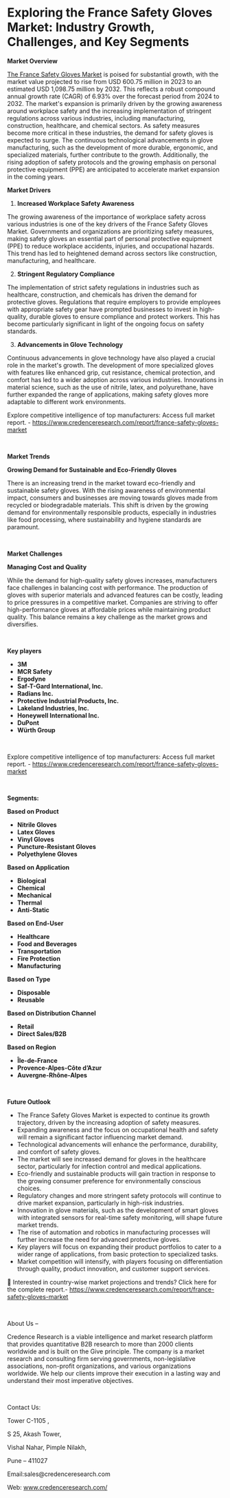 # Exploring the France Safety Gloves Market: Industry Growth, Challenges, and Key Segments


<p><strong>Market Overview</strong></p>
<p><a href="https://www.credenceresearch.com/report/france-safety-gloves-market">The France Safety Gloves Market</a> is poised for substantial growth, with the market value projected to rise from USD 600.75 million in 2023 to an estimated USD 1,098.75 million by 2032. This reflects a robust compound annual growth rate (CAGR) of 6.93% over the forecast period from 2024 to 2032. The market's expansion is primarily driven by the growing awareness around workplace safety and the increasing implementation of stringent regulations across various industries, including manufacturing, construction, healthcare, and chemical sectors. As safety measures become more critical in these industries, the demand for safety gloves is expected to surge. The continuous technological advancements in glove manufacturing, such as the development of more durable, ergonomic, and specialized materials, further contribute to the growth. Additionally, the rising adoption of safety protocols and the growing emphasis on personal protective equipment (PPE) are anticipated to accelerate market expansion in the coming years.</p>
<p><strong>Market Drivers</strong></p>
<ol>
<li><strong> Increased Workplace Safety Awareness</strong></li>
</ol>
<p>The growing awareness of the importance of workplace safety across various industries is one of the key drivers of the France Safety Gloves Market. Governments and organizations are prioritizing safety measures, making safety gloves an essential part of personal protective equipment (PPE) to reduce workplace accidents, injuries, and occupational hazards. This trend has led to heightened demand across sectors like construction, manufacturing, and healthcare.</p>
<ol start="2">
<li><strong> Stringent Regulatory Compliance</strong></li>
</ol>
<p>The implementation of strict safety regulations in industries such as healthcare, construction, and chemicals has driven the demand for protective gloves. Regulations that require employers to provide employees with appropriate safety gear have prompted businesses to invest in high-quality, durable gloves to ensure compliance and protect workers. This has become particularly significant in light of the ongoing focus on safety standards.</p>
<ol start="3">
<li><strong> Advancements in Glove Technology</strong></li>
</ol>
<p>Continuous advancements in glove technology have also played a crucial role in the market's growth. The development of more specialized gloves with features like enhanced grip, cut resistance, chemical protection, and comfort has led to a wider adoption across various industries. Innovations in material science, such as the use of nitrile, latex, and polyurethane, have further expanded the range of applications, making safety gloves more adaptable to different work environments.</p>
<p>Explore competitive intelligence of top manufacturers: Access full market report. - <a href="https://www.credenceresearch.com/report/france-safety-gloves-market">https://www.credenceresearch.com/report/france-safety-gloves-market</a></p>
<p><strong>&nbsp;</strong></p>
<p><strong>Market Trends</strong></p>
<p><strong>Growing Demand for Sustainable and Eco-Friendly Gloves</strong></p>
<p>There is an increasing trend in the market toward eco-friendly and sustainable safety gloves. With the rising awareness of environmental impact, consumers and businesses are moving towards gloves made from recycled or biodegradable materials. This shift is driven by the growing demand for environmentally responsible products, especially in industries like food processing, where sustainability and hygiene standards are paramount.</p>
<p><strong>&nbsp;</strong></p>
<p><strong>Market Challenges</strong></p>
<p><strong>Managing Cost and Quality</strong></p>
<p>While the demand for high-quality safety gloves increases, manufacturers face challenges in balancing cost with performance. The production of gloves with superior materials and advanced features can be costly, leading to price pressures in a competitive market. Companies are striving to offer high-performance gloves at affordable prices while maintaining product quality. This balance remains a key challenge as the market grows and diversifies.</p>
<p><strong>&nbsp;</strong></p>
<p><strong>Key players</strong></p>
<ul>
<li><strong>3M</strong></li>
<li><strong>MCR Safety</strong></li>
<li><strong>Ergodyne</strong></li>
<li><strong>Saf-T-Gard International, Inc.</strong></li>
<li><strong>Radians Inc.</strong></li>
<li><strong>Protective Industrial Products, Inc.</strong></li>
<li><strong>Lakeland Industries, Inc.</strong></li>
<li><strong>Honeywell International Inc.</strong></li>
<li><strong>DuPont</strong></li>
<li><strong>W&uuml;rth Group</strong></li>
</ul>
<p><strong>&nbsp;</strong></p>
<p>Explore competitive intelligence of top manufacturers: Access full market report. - <a href="https://www.credenceresearch.com/report/france-safety-gloves-market">https://www.credenceresearch.com/report/france-safety-gloves-market</a></p>
<p><strong>&nbsp;</strong></p>
<p><strong>Segments:</strong></p>
<p><strong>Based on Product</strong></p>
<ul>
<li><strong>Nitrile Gloves</strong></li>
<li><strong>Latex Gloves</strong></li>
<li><strong>Vinyl Gloves</strong></li>
<li><strong>Puncture-Resistant Gloves</strong></li>
<li><strong>Polyethylene Gloves</strong></li>
</ul>
<p><strong>Based on Application</strong></p>
<ul>
<li><strong>Biological</strong></li>
<li><strong>Chemical</strong></li>
<li><strong>Mechanical</strong></li>
<li><strong>Thermal</strong></li>
<li><strong>Anti-Static</strong></li>
</ul>
<p><strong>Based on End-User</strong></p>
<ul>
<li><strong>Healthcare</strong></li>
<li><strong>Food and Beverages</strong></li>
<li><strong>Transportation</strong></li>
<li><strong>Fire Protection</strong></li>
<li><strong>Manufacturing</strong></li>
</ul>
<p><strong>Based on Type</strong></p>
<ul>
<li><strong>Disposable</strong></li>
<li><strong>Reusable</strong></li>
</ul>
<p><strong>Based on Distribution Channel</strong></p>
<ul>
<li><strong>Retail</strong></li>
<li><strong>Direct Sales/B2B</strong></li>
</ul>
<p><strong>Based on Region</strong></p>
<ul>
<li><strong>&Icirc;le-de-France</strong></li>
<li><strong>Provence-Alpes-C&ocirc;te d&rsquo;Azur</strong></li>
<li><strong>Auvergne-Rh&ocirc;ne-Alpes</strong></li>
</ul>
<p><strong>&nbsp;</strong></p>
<p><strong>Future Outlook </strong></p>
<ul>
<li>The France Safety Gloves Market is expected to continue its growth trajectory, driven by the increasing adoption of safety measures.</li>
<li>Expanding awareness and the focus on occupational health and safety will remain a significant factor influencing market demand.</li>
<li>Technological advancements will enhance the performance, durability, and comfort of safety gloves.</li>
<li>The market will see increased demand for gloves in the healthcare sector, particularly for infection control and medical applications.</li>
<li>Eco-friendly and sustainable products will gain traction in response to the growing consumer preference for environmentally conscious choices.</li>
<li>Regulatory changes and more stringent safety protocols will continue to drive market expansion, particularly in high-risk industries.</li>
<li>Innovation in glove materials, such as the development of smart gloves with integrated sensors for real-time safety monitoring, will shape future market trends.</li>
<li>The rise of automation and robotics in manufacturing processes will further increase the need for advanced protective gloves.</li>
<li>Key players will focus on expanding their product portfolios to cater to a wider range of applications, from basic protection to specialized tasks.</li>
<li>Market competition will intensify, with players focusing on differentiation through quality, product innovation, and customer support services.</li>
</ul>
<p>📌 Interested in country-wise market projections and trends? Click here for the complete report.- <a href="https://www.credenceresearch.com/report/france-safety-gloves-market">https://www.credenceresearch.com/report/france-safety-gloves-market</a></p>
<p>&nbsp;</p>
<p>About Us &ndash;</p>
<p>Credence Research is a viable intelligence and market research platform that provides quantitative B2B research to more than 2000 clients worldwide and is built on the Give principle. The company is a market research and consulting firm serving governments, non-legislative associations, non-profit organizations, and various organizations worldwide. We help our clients improve their execution in a lasting way and understand their most imperative objectives.</p>
<p>&nbsp;</p>
<p>Contact Us:</p>
<p>Tower C-1105 ,</p>
<p>S 25, Akash Tower,</p>
<p>Vishal Nahar, Pimple Nilakh,</p>
<p>Pune &ndash; 411027</p>
<p>Email:sales@credenceresearch.com</p>
<p>Web: <a href="http://www.credenceresearch.com/">www.credenceresearch.com/</a></p>
